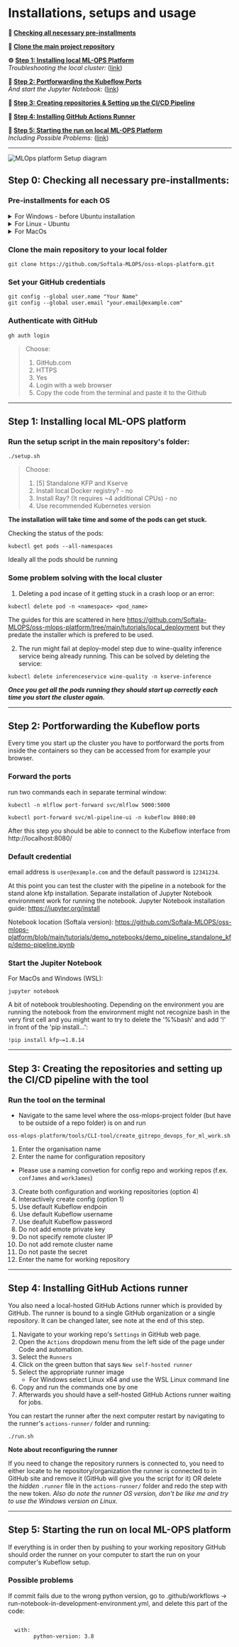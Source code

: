 # Installations, setups and usage

**🚀 [Checking all necessary pre-installments](#step-0-checking-all-necessary-pre-installments)**   

**🚧 [Clone the main project repository](#clone-the-main-repository-to-your-local-folder)**

**⚙️ [Step 1: Installing local ML-OPS Platform](#step-1-installing-local-ml-ops-platform)**  
*Troubleshooting the local cluster:* ([link](#some-problem-solving-with-the-local-cluster))

**🔌 [Step 2: Portforwarding the Kubeflow Ports](#step-2-portforwarding-the-kubeflow-ports)**  
*And start the Jupyter Notebook:* ([link](#start-the-jupiter-notebook))

**📁 [Step 3: Creating repositories & Setting up the CI/CD Pipeline](#step-3-creating-the-repositories-and-setting-up-the-cicd-pipeline-with-the-tool)**

**🤖 [Step 4: Installing GitHub Actions Runner](#step-4-installing-github-actions-runner)**

**🏁 [Step 5: Starting the run on local ML-OPS Platform](#step-5-starting-the-run-on-local-ml-ops-platform)**  
*Including Possible Problems:* ([link](#possible-problems))
******

![MLOps platform Setup diagram](https://github.com/Softala-MLOPS/oss-mlops-platform/blob/main/tools/CLI-tool/MLOpsPlatformSetup.png)

## Step 0: Checking all necessary pre-installments:

### Pre-installments for each OS

<details>
  <summary>For Windows - before Ubuntu installation</summary>

  - Windows 10 or higher
  - At least 20GB of free disk space  
  - **Enable WSL & Install Ubuntu in order of following steps:**
    
- **Verify WSL is Enabled:**

  <aside>
  
  ***Ubuntu runs on top of WSL***
  
  If WSL isn't enabled, installing Ubuntu won't work as intended - 
  verify that WSL is enabled and properly configured ***before*** installing Ubuntu
  
  </aside>

  - **Check if WSL is enabled**

    Open Command Prompt or PowerShell

    ```bash
    wsl -l -v
    ```

    - If a list of Linux distributions with their version number is displayed (e.g., Ubuntu 2)
      
      ***If version is 2*** - WSL is enabled and you have a distribution installed
      
      ***If version is 1*** - upgrade version to 2, because WSL 2 is required for Docker Desktop
      
      ```bash
      wsl --set-version <DistributionName> 2
      ```

    - If a list of Linux distributions with their version number is ***not*** displayed

      Start button - type PowerShell - right-click Windows PowerShell - Run as administrator

      - Run the following commands

        ```bash
        dism.exe /online /enable-feature /featurename:Microsoft-Windows-Subsystem-Linux /all /norestart
        dism.exe /online /enable-feature /featurename:VirtualMachinePlatform /all /norestart
        ```

      - Restart computer

  - **Check if Ubuntu is installed**

    Open Command Prompt or PowerShell

    ```bash
    wsl -l -v
    ```

    - If Ubuntu appears in the list, Ubuntu is installed correctly
      
      ***If version is 2*** - Ubuntu install & version is correct - proceed to next step
      
      ***If version is 1*** - upgrade version to 2, because WSL 2 is required for Docker Desktop
      
      ```bash
      wsl --set-version Ubuntu 2
      ```

    - If Ubuntu does not appear in the list
      1. Open Microsoft Store
      2. Search for Ubuntu - Install  
  Your Ubuntu installation **must be at least version 24 LTS**.  
    _If your current version is older, please upgrade to meet this minimum requirement._  
      4. Launch the distribution from the Start Menu
      5. Complete the initial setup by creating a UNIX username and password

  - **Install Docker Desktop**

    - **Check if Docker Desktop is installed**

      Look for the Docker icon in the system tray
      
      ***or***
      
      Open Command Prompt / PowerShell

      ```bash
      docker --version
      ```

      - If Docker version is displayed
        
        Docker is installed - skip installation (skip the next step)
        
      - If Docker version is not displayed
        
        Docker is not installed - proceed to installation (proceed to the next step)

    - ***Install Docker for Windows***

      Open the following link in your browser: [https://www.docker.com/products/docker-desktop/](https://www.docker.com/products/docker-desktop/)
      
      - During installation ***select the WSL 2 based engine***

  - **Configure Docker for WSL**

    Open Docker Desktop
    
    Proceed to **Settings - General Tab**
    
    - Ensure that the option "Use the WSL 2 based engine" is selected
    
    Proceed to **Settings - Resources - WSL Integration**
    
    - Configure which WSL 2 distros you want to access Docker from - ***select both options***
      - Enable integration with my default WSL distro
      - Ubuntu
    
    Proceed to **Settings - Resources - Advanced** 
    
    <aside>
    
    Since Docker Desktop with the WSL 2 backend is used, ***resource limits*** (such as memory, CPU, and swap size) are ***managed by Windows via a configuration file instead of Docker Desktop’s built-in settings***
    
    </aside>
    
    - The `.wslconfig` file is located in the Windows user’s home directory.
      
      This file is read by WSL 2 on startup to apply resource limits and other configurations globally, ***regardless of where Docker Desktop itself is installed***
    
    - **Check if `.wslconfig` file exists**

      ```bash
      dir C:\Users\<YourUsername>\.wslconfig
      ```
      
  - **If `.wslconfig` file exists:**
    1. Open the `.wslconfig` file located in `C:\Users\<YourUsername>\.wslconfig`.
    2. Add or update the resource allocations by including the following lines:

       ```bash
       [wsl2]
       memory=4GB
       # Limits the WSL 2 VM to 4 GB of RAM *** (adjust as needed) ***

       processors=2
       # Allocates 2 virtual processors
       
       swap=2GB
       # Sets a 2 GB swap file (optional)
       # allocate more RAM as needed…
       ```

  - **If `.wslconfig` file does not exist:**
    1. Create a `.wslconfig` file in your Windows home directory (`C:\Users\<YourUsername>\`).
    2. Open the newly created `.wslconfig` file and add the following configuration:

       ```bash
       [wsl2]
       memory=4GB
       # Limits the WSL 2 VM to 4 GB of RAM *** (adjust as needed) ***

       processors=2
       # Allocates 2 virtual processors

       swap=2GB
       # Sets a 2 GB swap file (optional)
       # allocate more RAM as needed…
       ```
  </details>
  
  <details>
    <summary>For Linux - Ubuntu </summary>
    
  - **Important:** Your Ubuntu installation **must be at least version 24 LTS**.  
    _If your current version is older, please upgrade to meet this minimum requirement._

  - **Check if Git is installed:**

    - Open your WSL shell or Ubuntu terminal.
    
    ```bash
    git --version
    ```
    - If a version is displayed, Git is installed – proceed to the next step.
    - If not, install Git by running:

      ```bash
      sudo apt update
      sudo apt install git -y
      ```
      
- **Install Additional Tools - Run all of the following commands in your WSL (Ubuntu) terminal**

  - **Ensure curl is installed**
    
      ```bash
      sudo apt update
      sudo apt install curl apt-transport-https -y
      ```
    
  - **Install GitHub CLI (gh):**
 
      ```bash
      sudo apt update
      sudo apt install gh -y
      ```

  - **Install Python (3.11 or later) & pip:**

      ```bash
      sudo apt update
      sudo apt install python3 python3-pip -y
      ```

      Verify the installations:

      ```bash
      python3 --version
      pip3 --version
      ```

  - **Install Kubernetes CLI (kubectl):**

      ```bash
      # Download the latest Kubectl
      curl -LO "https://dl.k8s.io/release/$(curl -L -s https://dl.k8s.io/release/stable.txt)/bin/linux/amd64/kubectl"
      
      # Make it executable
      chmod +x ./kubectl
      
      # Move it to your user's executable PATH
      sudo mv ./kubectl /usr/local/bin/
      ```
  - **Install Kind and kustomize (as of Feb 2025 the platform setup fails with this for Linux and a manual install is recommended):**
   
      ```bash
      curl -Lo ./kind https://kind.sigs.k8s.io/dl/v0.14.0/kind-linux-amd64
      chmod +x ./kind
      sudo mv ./kind /usr/local/bin/kind
      ```

      ```bash
      curl -s "https://raw.githubusercontent.com/kubernetes-sigs/kustomize/master/hack/install_kustomize.sh" | bash -s -- 5.2.1
      chmod +x ./kustomize
      sudo mv ./kustomize /usr/local/bin/kustomize
      ```
      You can verify the installation:

      ```bash
      kind version
      kustomize version
      ```

  - **Install Jupyter Notebook using pip:**

      ```bash
      pip3 install notebook
      ```

      Verify the installation:

      ```bash
      jupyter notebook --version
      ```
</details>

<details>
<summary>For MacOs </summary>
  
- macOS 10.13 or higher
- At least 20GB of free disk space
- Homebrew 
```
/bin/bash -c "$(curl -fsSL https://raw.githubusercontent.com/Homebrew/install/HEAD/install.sh)"
```
- Git 
```
brew install git
```
- GitHub CLI (gh) 
```
brew install gh
```
- Python (3.6 or later)
```
brew install python
```
Verify installation: 
```
python3 --version
pip3 --version
```

- Kubernetes CLI
```
brew install kubectl
```

- Docker  https://docs.docker.com/desktop/setup/install/mac-install/

1. Open Docker Desktop 
2. Go to settings 
3. Go to resources 
4. Increade the disk usage to 20GB


- Jupiter Notebook
```
pip3 install notebook
```
Verify installation: 
```
jupyter notebook --version
```

</details>


### Clone the main repository to your local folder

```
git clone https://github.com/Softala-MLOPS/oss-mlops-platform.git
```


### Set your GitHub credentials
```
git config --global user.name "Your Name"
git config --global user.email "your.email@example.com"
```

### Authenticate with GitHub
```
gh auth login
```
> Choose: 
> 1. GitHub.com
> 2. HTTPS
> 3. Yes 
> 4. Login with a web browser 
> 5. Copy the code from the terminal and paste it to the Github 

******

## Step 1: Installing local ML-OPS platform

### Run the setup script in the main repository's folder:

```
./setup.sh
```
> Choose: 
>   1. [5] Standalone KFP and Kserve
>   2. Install local Docker registry? - no
>   3. Install Ray? (It requires ~4 additional CPUs) - no 
>   4. Use recommended Kubernetes version
  

**The installation will take time and some of the pods can get stuck.** 

Checking the status of the pods:

```
kubectl get pods --all-namespaces
```

Ideally all the pods should be running

### Some problem solving with the local cluster


1. Deleting a pod incase of it getting stuck in a crash loop or an error:
```
kubectl delete pod -n <namespace> <pod_name>
```

The guides for this are scattered in here https://github.com/Softala-MLOPS/oss-mlops-platform/tree/main/tutorials/local_deployment but they predate the installer which is prefered to be used.

2. The run might fail at deploy-model step due to wine-quality inference service being already running. This can be solved by deleting the service:

```
kubectl delete inferenceservice wine-quality -n kserve-inference
```

<em><strong>Once you get all the pods running they should start up correctly each time you start the cluster again.</strong></em>

******

## Step 2: Portforwarding the Kubeflow ports

Every time you start up the cluster you have to portforward the ports from inside the containers so they can be accessed from for example your browser.

### Forward the ports

run two commands each in separate terminal window:
```
kubectl -n mlflow port-forward svc/mlflow 5000:5000
```

```
kubectl port-forward svc/ml-pipeline-ui -n kubeflow 8080:80
```

After this step you should be able to connect to the Kubeflow interface from http://localhost:8080/

### Default credential 
email address is `user@example.com` and the default password is `12341234`.

At this point you can test the cluster with the pipeline in a notebook for the stand alone kfp installation. Separate installation of Jupyter Notebook environment work for running the notebook. Jupyter Notebook installation guide: https://jupyter.org/install

Notebook location (Softala version):
https://github.com/Softala-MLOPS/oss-mlops-platform/blob/main/tutorials/demo_notebooks/demo_pipeline_standalone_kfp/demo-pipeline.ipynb


### Start the Jupiter Notebook

For MacOs and Windows (WSL):
```
jupyter notebook
```

A bit of notebook troubleshooting. Depending on the environment you are running the notebook from the environment might not recognize bash in the very first cell and you might want to try to delete the '%%bash' and add '!' in front of the 'pip install...':

```
!pip install kfp~=1.8.14
```

******

## Step 3: Creating the repositories and setting up the CI/CD pipeline with the tool


### Run the tool on the terminal
-  Navigate to the same level where the oss-mlops-project folder (but have to be outside of a repo folder) is on and run
    
```
oss-mlops-platform/tools/CLI-tool/create_gitrepo_devops_for_ml_work.sh
``` 

1. Enter the organisation name 
2. Enter the name for configuration repository 
- Please use a naming convetion for config repo and working repos  (f.ex. `confJames` and `workJames`) 
3. Create both configuration and working repositories (option 4) 
4. Interactively create config (option 1)
5. Use default Kubeflow endpoin
6. Use default Kubeflow username
7. Use deafult Kubeflow password
8. Do not add emote private key 
9. Do not specify remote cluster IP
10. Do not add remote cluster name 
11. Do not paste the secret 
12. Enter the name for working repository
  
  ******

## Step 4: Installing GitHub Actions runner

You also need a local-hosted GitHub Actions runner which is provided by GitHub. The runner is bound to a single GitHub organization or a single repository. It can be changed later, see note at the end of this step.

1. Navigate to your working repo's `Settings` in GitHub web page.
2. Open the `Actions` dropdown menu from the left side of the page under Code and automation.
3. Select the `Runners`
4. Click on the green button that says `New self-hosted runner`
5. Select the appropriate runner image 
   - For Windows select Linux x64 and use the WSL Linux command line
6. Copy and run the commands one by one
7. Afterwards you should have a self-hosted GitHub Actions runner waiting for jobs.

You can restart the runner after the next computer restart by navigating to the runner's `actions-runner/` folder and running:

```
./run.sh
```

**Note about reconfiguring the runner**

If you need to change the repository runners is connected to, you need to either locate to he repository/organization the runner is connected to in GitHub site and remove it (GitHub will give you the script for it) OR delete the *hidden* `.runner` file in the `actions-runner/` folder and redo the step with the new token. *Also do note the runner OS version, don't be like me and try to use the Windows version on Linux.*

******

## Step 5: Starting the run on local ML-OPS platform

If everything is in order then by pushing to your working repository GitHub should order the runner on your computer to start the run on your computer's Kubeflow setup.

### Possible problems
If commit fails due to the wrong python version, go to .github/workflows ->  run-notebook-in-development-environment.yml, and delete this part of the code: 
```

  with:
        python-version: 3.8
```
